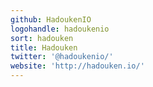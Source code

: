 ```yaml
---
github: HadoukenIO
logohandle: hadoukenio
sort: hadouken
title: Hadouken
twitter: '@hadoukenio/'
website: 'http://hadouken.io/'
---
```

